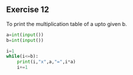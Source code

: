 ## Exercise 12

To print the multiplication table of a upto given b.

```python
a=int(input())
b=int(input())

i=1
while(i<=b):
    print(i,"x",a,"=",i*a)
    i+=1
```
